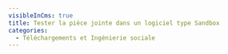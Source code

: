 ```yaml
---
visibleInCms: true
title: Tester la pièce jointe dans un logiciel type Sandbox
categories:
  - Téléchargements et Ingénierie sociale
---
```

